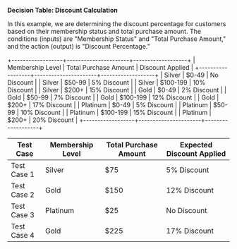 **Decision Table: Discount Calculation**

In this example, we are determining the discount percentage for customers based on their membership status and total purchase amount. The conditions (inputs) are "Membership Status" and "Total Purchase Amount," and the action (output) is "Discount Percentage."

+------------------+----------------------+-------------------+
| Membership Level | Total Purchase Amount | Discount Applied |
+------------------+----------------------+-------------------+
| Silver           | $0-49                | No Discount       |
| Silver           | $50-99               | 5% Discount       |
| Silver           | $100-199             | 10% Discount      |
| Silver           | $200+                | 15% Discount      |
| Gold             | $0-49                | 2% Discount       |
| Gold             | $50-99               | 7% Discount       |
| Gold             | $100-199             | 12% Discount      |
| Gold             | $200+                | 17% Discount      |
| Platinum         | $0-49                | 5% Discount       |
| Platinum         | $50-99               | 10% Discount      |
| Platinum         | $100-199             | 15% Discount      |
| Platinum         | $200+                | 20% Discount      |
+------------------+----------------------+-------------------+

| Test Case | Membership Level | Total Purchase Amount | Expected Discount Applied |
|-----------|------------------|------------------------|---------------------------|
| Test Case 1 | Silver | $75 | 5% Discount |
| Test Case 2 | Gold | $150 | 12% Discount |
| Test Case 3 | Platinum | $25 | No Discount |
| Test Case 4 | Gold | $225 | 17% Discount |
